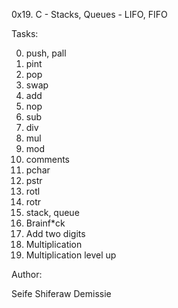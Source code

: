 0x19. C - Stacks, Queues - LIFO, FIFO

Tasks:

0. push, pall
1. pint
2. pop
3. swap
4. add
5. nop
6. sub
7. div
8. mul
9. mod
10. comments
11. pchar
12. pstr
13. rotl
14. rotr
15. stack, queue
16. Brainf*ck
17. Add two digits
18. Multiplication
19. Multiplication level up

Author:

Seife Shiferaw Demissie
